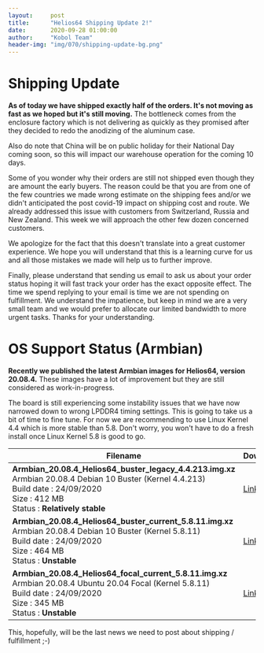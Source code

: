 ```yaml
---
layout:     post
title:      "Helios64 Shipping Update 2!"
date:       2020-09-28 01:00:00
author:     "Kobol Team"
header-img: "img/070/shipping-update-bg.png"
---
```


# Shipping Update

**As of today we have shipped exactly half of the orders. It's not moving as fast as we hoped but it's still moving.** The bottleneck comes from the enclosure factory which is not delivering as quickly as they promised after they decided to redo the anodizing of the aluminum case.

Also do note that China will be on public holiday for their National Day coming soon, so this will impact our warehouse operation for the coming 10 days.

Some of you wonder why their orders are still not shipped even though they are amount the early buyers. The reason could be that you are from one of the few countries we made wrong estimate on the shipping fees and/or we didn't anticipated the post covid-19 impact on shipping cost and route. We already addressed this issue with customers from Switzerland, Russia and New Zealand. This week we will approach the other few dozen concerned customers.

We apologize for the fact that this doesn't translate into a great customer experience. We hope you will understand that this is a learning curve for us and all those mistakes we made will help us to further improve.

Finally, please understand that sending us email to ask us about your order status hoping it will fast track your order has the exact opposite effect. The time we spend replying to your email is time we are not spending on fulfillment. We understand the impatience, but keep in mind we are a very small team and we would prefer to allocate our limited bandwidth to more urgent tasks. Thanks for your understanding.

# OS Support Status (Armbian)

**Recently we published the latest Armbian images for Helios64, version 20.08.4.** These images have a lot of improvement but they are still considered as work-in-progress.

The board is still experiencing some instability issues that we have now narrowed down to wrong LPDDR4 timing settings. This is going to take us a bit of time to fine tune. For now we are recommending to use Linux Kernel 4.4 which is more stable than 5.8. Don't worry, you won't have to do a fresh install once Linux Kernel 5.8 is good to go.

Filename | Download
---------|---------
**Armbian_20.08.4_Helios64_buster_legacy_4.4.213.img.xz**<br>Armbian 20.08.4 Debian 10 Buster (Kernel 4.4.213)<br>Build date : 24/09/2020<br>Size : 412 MB<br>Status : **Relatively stable**|[Link](https://dl.armbian.com/helios64/archive/Armbian_20.08.4_Helios64_buster_legacy_4.4.213.img.xz)
**Armbian_20.08.4_Helios64_buster_current_5.8.11.img.xz**<br>Armbian 20.08.4 Debian 10 Buster (Kernel 5.8.11)<br>Build date : 24/09/2020<br>Size : 464 MB<br>Status : **Unstable**|[Link](https://dl.armbian.com/helios64/archive/Armbian_20.08.4_Helios64_buster_current_5.8.11.img.xz)
**Armbian_20.08.4_Helios64_focal_current_5.8.11.img.xz**<br>Armbian 20.08.4 Ubuntu 20.04 Focal (Kernel 5.8.11)<br>Build date : 24/09/2020<br>Size : 345 MB<br>Status : **Unstable**|[Link](https://dl.armbian.com/helios64/archive/Armbian_20.08.4_Helios64_focal_current_5.8.11.img.xz)

This, hopefully, will be the last news we need to post about shipping / fulfillment ;-)
